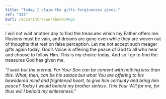 ```yaml
---
title: "Today I claim the gifts forgiveness gives."
ref: "334"
burl: /acim/intro/workbook/#ego
---
```


I will not wait another day to find the treasures which my Father offers
me. Illusions must be vain, and dreams are gone even while they are
woven out of thoughts that rest on false perception. Let me not accept
such meager gifts again today. God’s Voice is offering the peace of God
to all who hear and choose to follow Him. This is my choice today. And
so I go to find the treasures God has given me.

*“I seek but the eternal. For Your Son can be content with nothing less
than this. What, then, can be his solace but what You are offering to
his bewildered mind and frightened heart, to give him certainty and
bring him peace? Today I would behold my brother sinless. This Your Will
for me, for thus will I behold my sinlessness.”*

